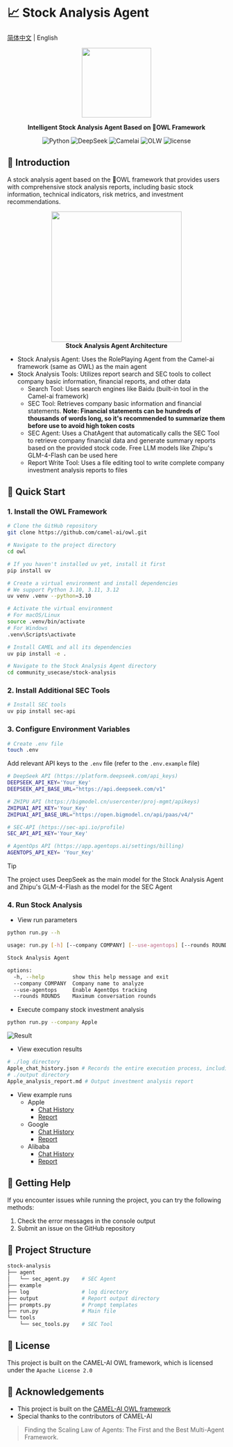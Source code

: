 # 📈 Stock Analysis Agent

[简体中文](README-zh.md) | English

<p>
	<p align="center">
		<img height=160 src="http://cdn.oyster-iot.cloud/stock-analysis.png">
	</p>
	<p align="center">
		<b>Intelligent Stock Analysis Agent Based on 🦉OWL Framework</b>
	<p>
</p>
<p align="center">
<img alt="Python" src="https://img.shields.io/badge/Python-3.10%2B-blue"/>
<img alt="DeepSeek" src="https://img.shields.io/badge/DeepSeek-V3-blue"/>
<img alt="Camelai" src="https://img.shields.io/badge/Camelai-0.2.35-yellowgreen"/>
<img alt="OLW" src="https://img.shields.io/badge/OWL-0.0.1+-yellow"/>
<img alt="license" src="https://img.shields.io/badge/license-MIT-lightgrey"/>
</p>

## 📖 Introduction

A stock analysis agent based on the 🦉OWL framework that provides users with comprehensive stock analysis reports, including basic stock information, technical indicators, risk metrics, and investment recommendations.

<p align="center">
		<img height=300 src="http://cdn.oyster-iot.cloud/20250330173653.png"><br>
		<b>Stock Analysis Agent Architecture</b>
<p>

- Stock Analysis Agent: Uses the RolePlaying Agent from the Camel-ai framework (same as OWL) as the main agent
- Stock Analysis Tools: Utilizes report search and SEC tools to collect company basic information, financial reports, and other data
  - Search Tool: Uses search engines like Baidu (built-in tool in the Camel-ai framework)
  - SEC Tool: Retrieves company basic information and financial statements. **Note: Financial statements can be hundreds of thousands of words long, so it's recommended to summarize them before use to avoid high token costs**
  - SEC Agent: Uses a ChatAgent that automatically calls the SEC Tool to retrieve company financial data and generate summary reports based on the provided stock code. Free LLM models like Zhipu's GLM-4-Flash can be used here
  - Report Write Tool: Uses a file editing tool to write complete company investment analysis reports to files

## 🚀 Quick Start

### 1. Install the OWL Framework

```bash
# Clone the GitHub repository
git clone https://github.com/camel-ai/owl.git

# Navigate to the project directory
cd owl

# If you haven't installed uv yet, install it first
pip install uv

# Create a virtual environment and install dependencies
# We support Python 3.10, 3.11, 3.12
uv venv .venv --python=3.10

# Activate the virtual environment
# For macOS/Linux
source .venv/bin/activate
# For Windows
.venv\Scripts\activate

# Install CAMEL and all its dependencies
uv pip install -e .

# Navigate to the Stock Analysis Agent directory
cd community_usecase/stock-analysis
```

### 2. Install Additional SEC Tools

```bash
# Install SEC tools
uv pip install sec-api
```

### 3. Configure Environment Variables

```bash
# Create .env file
touch .env
```

Add relevant API keys to the `.env` file (refer to the `.env.example` file)

```bash
# DeepSeek API (https://platform.deepseek.com/api_keys)
DEEPSEEK_API_KEY='Your_Key'
DEEPSEEK_API_BASE_URL="https://api.deepseek.com/v1"

# ZHIPU API (https://bigmodel.cn/usercenter/proj-mgmt/apikeys)
ZHIPUAI_API_KEY='Your_Key'
ZHIPUAI_API_BASE_URL="https://open.bigmodel.cn/api/paas/v4/"

# SEC-API (https://sec-api.io/profile)
SEC_API_API_KEY='Your_Key'

# AgentOps API (https://app.agentops.ai/settings/billing)
AGENTOPS_API_KEY= 'Your_Key'
```

> [!TIP]
> The project uses DeepSeek as the main model for the Stock Analysis Agent and Zhipu's GLM-4-Flash as the model for the SEC Agent

### 4. Run Stock Analysis

- View run parameters

```bash
python run.py --h

usage: run.py [-h] [--company COMPANY] [--use-agentops] [--rounds ROUNDS]

Stock Analysis Agent

options:
  -h, --help         show this help message and exit
  --company COMPANY  Company name to analyze
  --use-agentops     Enable AgentOps tracking
  --rounds ROUNDS    Maximum conversation rounds
```

- Execute company stock investment analysis

```bash
python run.py --company Apple
```

![Result](http://cdn.oyster-iot.cloud/20250330224554.png)

- View execution results

```bash
# ./log directory
Apple_chat_history.json # Records the entire execution process, including conversation history and tool call information
# ./output directory
Apple_analysis_report.md # Output investment analysis report
```

- View example runs
  - Apple
    - [Chat History](./example/Apple/Apple_chat_history.json)
    - [Report](./example/Apple/Apple_analysis_report.md)
  - Google
    - [Chat History](./example/Google/Google_chat_history.json)
    - [Report](./example/Google/Google_analysis_report.md)
  - Alibaba
    - [Chat History](./example/Alibaba/Alibaba_chat_history.json)
    - [Report](./example/Alibaba/Alibaba_analysis_report.md)

## 🥰 Getting Help

If you encounter issues while running the project, you can try the following methods:

1. Check the error messages in the console output
2. Submit an issue on the GitHub repository

## 📂 Project Structure

```bash
stock-analysis
├── agent
│   └── sec_agent.py    # SEC Agent
├── example
├── log                 # log directory
├── output              # Report output directory
├── prompts.py          # Prompt templates
├── run.py              # Main file
└── tools
    └── sec_tools.py    # SEC Tool
```

## 📝 License

This project is built on the CAMEL-AI OWL framework, which is licensed under the `Apache License 2.0`

## 🙏 Acknowledgements

- This project is built on the [CAMEL-AI OWL framework](https://github.com/camel-ai/owl)
- Special thanks to the contributors of CAMEL-AI

> Finding the Scaling Law of Agents: The First and the Best Multi-Agent Framework.
